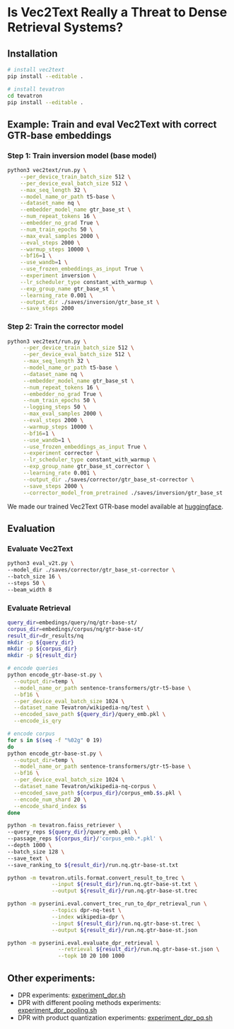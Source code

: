 # Is Vec2Text Really a Threat to Dense Retrieval Systems?

## Installation
```bash
# install vec2text
pip install --editable .

# install tevatron
cd tevatron
pip install --editable .
```

## Example: Train and eval Vec2Text with correct GTR-base embeddings

### Step 1: Train inversion model (base model)
```bash
python3 vec2text/run.py \
    --per_device_train_batch_size 512 \
    --per_device_eval_batch_size 512 \
    --max_seq_length 32 \
    --model_name_or_path t5-base \
    --dataset_name nq \
    --embedder_model_name gtr_base_st \
    --num_repeat_tokens 16 \
    --embedder_no_grad True \
    --num_train_epochs 50 \
    --max_eval_samples 2000 \
    --eval_steps 2000 \
    --warmup_steps 10000 \
    --bf16=1 \
    --use_wandb=1 \
    --use_frozen_embeddings_as_input True \
    --experiment inversion \
    --lr_scheduler_type constant_with_warmup \
    --exp_group_name gtr_base_st \
    --learning_rate 0.001 \
    --output_dir ./saves/inversion/gtr_base_st \
    --save_steps 2000
```
### Step 2: Train the corrector model
```bash
python3 vec2text/run.py \
     --per_device_train_batch_size 512 \
     --per_device_eval_batch_size 512 \
     --max_seq_length 32 \
     --model_name_or_path t5-base \
     --dataset_name nq \
     --embedder_model_name gtr_base_st \
     --num_repeat_tokens 16 \
     --embedder_no_grad True \
     --num_train_epochs 50 \
     --logging_steps 50 \
     --max_eval_samples 2000 \
     --eval_steps 2000 \
     --warmup_steps 10000 \
     --bf16=1 \
     --use_wandb=1 \
     --use_frozen_embeddings_as_input True \
     --experiment corrector \
     --lr_scheduler_type constant_with_warmup \
     --exp_group_name gtr_base_st_corrector \
     --learning_rate 0.001 \
     --output_dir ./saves/corrector/gtr_base_st-corrector \
     --save_steps 2000 \
     --corrector_model_from_pretrained ./saves/inversion/gtr_base_st
```
We made our trained Vec2Text GTR-base model available at [huggingface](https://huggingface.co/ielabgroup/vec2text_gtr-base-st_corrector).

## Evaluation
### Evaluate Vec2Text
```bash
python3 eval_v2t.py \
--model_dir ./saves/corrector/gtr_base_st-corrector \
--batch_size 16 \
--steps 50 \
--beam_width 8
```

### Evaluate Retrieval
```bash
query_dir=embedings/query/nq/gtr-base-st/
corpus_dir=embedings/corpus/nq/gtr-base-st/
result_dir=dr_results/nq
mkdir -p ${query_dir}
mkdir -p ${corpus_dir}
mkdir -p ${result_dir}

# encode queries
python encode_gtr-base-st.py \
  --output_dir=temp \
  --model_name_or_path sentence-transformers/gtr-t5-base \
  --bf16 \
  --per_device_eval_batch_size 1024 \
  --dataset_name Tevatron/wikipedia-nq/test \
  --encoded_save_path ${query_dir}/query_emb.pkl \
  --encode_is_qry

# encode corpus
for s in $(seq -f "%02g" 0 19)
do
python encode_gtr-base-st.py \
  --output_dir=temp \
  --model_name_or_path sentence-transformers/gtr-t5-base \
  --bf16 \
  --per_device_eval_batch_size 1024 \
  --dataset_name Tevatron/wikipedia-nq-corpus \
  --encoded_save_path ${corpus_dir}/corpus_emb.$s.pkl \
  --encode_num_shard 20 \
  --encode_shard_index $s
done

python -m tevatron.faiss_retriever \
--query_reps ${query_dir}/query_emb.pkl \
--passage_reps ${corpus_dir}/'corpus_emb.*.pkl' \
--depth 1000 \
--batch_size 128 \
--save_text \
--save_ranking_to ${result_dir}/run.nq.gtr-base-st.txt

python -m tevatron.utils.format.convert_result_to_trec \
              --input ${result_dir}/run.nq.gtr-base-st.txt \
              --output ${result_dir}/run.nq.gtr-base-st.trec

python -m pyserini.eval.convert_trec_run_to_dpr_retrieval_run \
              --topics dpr-nq-test \
              --index wikipedia-dpr \
              --input ${result_dir}/run.nq.gtr-base-st.trec \
              --output ${result_dir}/run.nq.gtr-base-st.json

python -m pyserini.eval.evaluate_dpr_retrieval \
                --retrieval ${result_dir}/run.nq.gtr-base-st.json \
                --topk 10 20 100 1000
```

## Other experiments:
- DPR experiments: [experiment_dpr.sh](experiment_dpr.sh)
- DPR with different pooling methods experiments: [experiment_dpr_pooling.sh](experiment_dpr_pooling.sh)
- DPR with product quantization experiments: [experiment_dpr_pq.sh](experiment_dpr_pq.sh)
